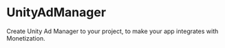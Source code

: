 # UnityAdManager
Create Unity Ad Manager to your project, to make your app integrates with Monetization.
